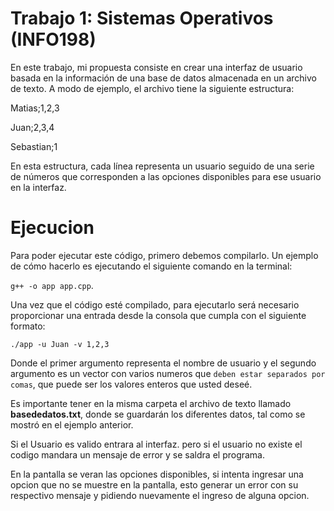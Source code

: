 # Trabajo 1: Sistemas Operativos (INFO198)

En este trabajo, mi propuesta consiste en crear una interfaz de usuario basada en la información de una base de datos almacenada en un archivo de texto. A modo de ejemplo, el archivo tiene la siguiente estructura:

Matias;1,2,3

Juan;2,3,4

Sebastian;1 


En esta estructura, cada línea representa un usuario seguido de una serie de números que corresponden a las opciones disponibles para ese usuario en la interfaz.

# Ejecucion

Para poder ejecutar este código, primero debemos compilarlo. Un ejemplo de cómo hacerlo es ejecutando el siguiente comando en la terminal:

```g++ -o app app.cpp```.

Una vez que el código esté compilado, para ejecutarlo será necesario proporcionar una entrada desde la consola que cumpla con el siguiente formato:


```./app -u Juan -v 1,2,3```


Donde el primer argumento representa el nombre de usuario y el segundo argumento es un vector con varios numeros que `deben estar separados por comas`, que puede ser los valores enteros que usted deseé.

Es importante tener en la misma carpeta el archivo de texto llamado **basededatos.txt**, donde se guardarán los diferentes datos, tal como se mostró en el ejemplo anterior.

Si el Usuario es valido entrara al interfaz. pero si el usuario no existe el codigo mandara un mensaje de error y se saldra el programa.

En la pantalla se veran las opciones disponibles, si intenta ingresar una opcion que no se muestre en la pantalla, esto generar un error con su respectivo mensaje y pidiendo nuevamente el ingreso de alguna opcion.
